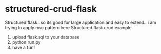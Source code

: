 # structured-crud-flask
Structured flask.. so its good for large application and easy to extend.. i am trying to apply mvc pattern here
Structured flask crud example

1. upload flask.sql to your database
2. python run.py
3. have a fun!
